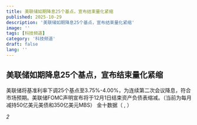 ```yaml
---
title: 美联储如期降息25个基点，宣布结束量化紧缩
published: 2025-10-29
description: '美联储如期降息25个基点，宣布结束量化紧缩'
image: ''
tags: [科技频道]
category: '科技频道'
draft: false
lang: ''
---
```


## 美联储如期降息25个基点，宣布结束量化紧缩

美联储将基准利率下调25个基点至3.75%-4.00%，为连续第二次会议降息，符合市场预期。美联储FOMC声明宣布将于12月1日结束资产负债表缩减。（当前为每月减持50亿美元美债和350亿美元MBS）
金十数据（
,
）

*2*
